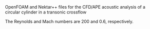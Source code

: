 OpenFOAM and Nektar++ files for the CFD/APE acoustic analysis of a circular cylinder in a transonic crossflow

The Reynolds and Mach numbers are 200 and 0.6, respectively.
